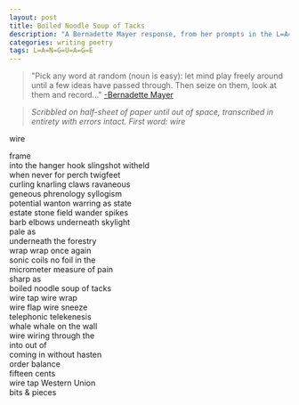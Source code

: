 ```yaml
---
layout: post
title: Boiled Noodle Soup of Tacks
description: "A Bernadette Mayer response, from her prompts in the L=A=N=G=U=A=G=E book"
categories: writing poetry
tags: L=A=N=G=U=A=G=E
---
```

> "Pick any word at random (noun is easy): let mind play freely around until a few ideas have passed through. Then seize on them, look at them and record..." [-Bernadette Mayer][bernadette-mayer]

> _Scribbled on half-sheet of paper until out of space, transcribed in entirety with errors intact. First word: wire_

wire

frame  
into the hanger hook slingshot witheld  
when never for perch twigfeet  
curling knarling claws ravaneous  
geneous phrenology syllogism  
potential wanton warring as state  
estate stone field wander spikes  
barb elbows underneath skylight  
pale as  
underneath the forestry  
wrap wrap once again  
sonic coils no foil in the  
micrometer measure of pain  
sharp as  
boiled noodle soup of tacks  
wire tap wire wrap  
wire flap wire sneeze  
telephonic telekenesis  
whale whale on the wall  
wire wiring through the  
into out of  
coming in without hasten  
order balance  
fifteen cents  
wire tap Western Union  
bits & pieces

[bernadette-mayer]: http://www.poetryfoundation.org/bio/bernadette-mayer